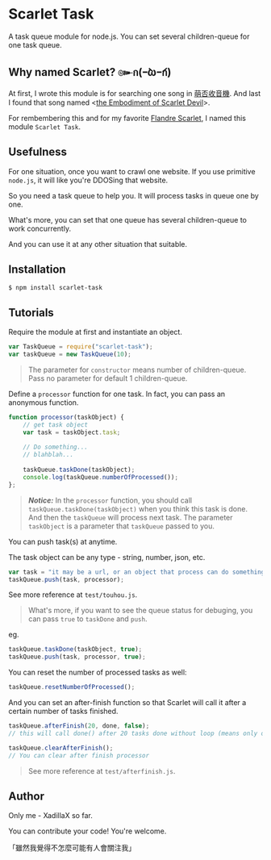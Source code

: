 Scarlet Task
============

A task queue module for node.js. You can set several children-queue for one task queue.

Why named Scarlet? ๛ก(ｰ̀ωｰ́ก)
------------

At first, I wrote this module is for searching one song in [萌否收音機](moe.fm). And last I found that song named <[the Embodiment of Scarlet Devil](http://moe.fm/listen?song=79922)>.

For rembembering this and for my favorite [Flandre Scarlet](http://touhou.wikia.com/wiki/Flandre_Scarlet), I named this module `Scarlet Task`.

Usefulness
------------

For one situation, once you want to crawl one website. If you use primitive `node.js`, it will like you're DDOSing that website.

So you need a task queue to help you. It will process tasks in queue one by one.

What's more, you can set that one queue has several children-queue to work concurrently.

And you can use it at any other situation that suitable.

Installation
------------

```shell
$ npm install scarlet-task
```

Tutorials
------------

Require the module at first and instantiate an object.

```javascript
var TaskQueue = require("scarlet-task");
var taskQueue = new TaskQueue(10);
```

> The parameter for `constructor` means number of children-queue. Pass no parameter for default 1 children-queue.

Define a `processor` function for one task. In fact, you can pass an anonymous function.

```javascript
function processor(taskObject) {
	// get task object
    var task = taskObject.task;
    
    // Do something...
    // blahblah...
    
    taskQueue.taskDone(taskObject);
    console.log(taskQueue.numberOfProcessed());
};
```

> ***Notice:*** In the `processor` function, you should call `taskQueue.taskDone(taskObject)` when you think this task is done. And then the `taskQueue` will process next task. The parameter `taskObject` is a parameter that `taskQueue` passed to you.

You can push task(s) at anytime.

The task object can be any type - string, number, json, etc.

```javascript
var task = "it may be a url, or an object that process can do something with this task object.";
taskQueue.push(task, processor);
```

See more reference at `test/touhou.js`.

> What's more, if you want to see the queue status for debuging, you can pass `true` to `taskDone` and `push`.

eg.

```javascript
taskQueue.taskDone(taskObject, true);
taskQueue.push(task, processor, true);
```

You can reset the number of processed tasks as well:

```javascript
taskQueue.resetNumberOfProcessed();
```

And you can set an after-finish function so that Scarlet will call it after a certain number of tasks finished.

```javascript
taskQueue.afterFinish(20, done, false);
// this will call done() after 20 tasks done without loop (means only once unless you reset number of processed).

taskQueue.clearAfterFinish();
// You can clear after finish processor
```

> See more reference at `test/afterfinish.js`.

Author
------------

Only me - XadillaX so far.

You can contribute your code! You're welcome.

「雖然我覺得不怎麼可能有人會關注我」

